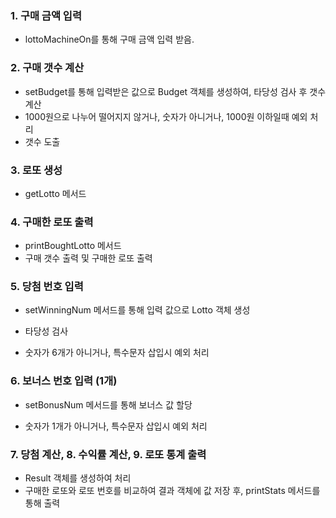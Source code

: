 ### 1. 구매 금액 입력

- lottoMachineOn를 통해 구매 금액 입력 받음.

### 2. 구매 갯수 계산

- setBudget를 통해 입력받은 값으로 Budget 객체를 생성하여, 타당성 검사 후 갯수 계산
- 1000원으로 나누어 떨어지지 않거나, 숫자가 아니거나, 1000원 이하일때 예외 처리
- 갯수 도출

### 3. 로또 생성

- getLotto 메서드

### 4. 구매한 로또 출력

- printBoughtLotto 메서드
- 구매 갯수 출력 및 구매한 로또 출력

### 5. 당첨 번호 입력

- setWinningNum 메서드를 통해 입력 값으로 Lotto 객체 생성
- 타당성 검사

- 숫자가 6개가 아니거나, 특수문자 삽입시 예외 처리

### 6. 보너스 번호 입력 (1개)

- setBonusNum 메서드를 통해 보너스 값 할당

- 숫자가 1개가 아니거나, 특수문자 삽입시 예외 처리

### 7. 당첨 계산, 8. 수익률 계산, 9. 로또 통계 출력

- Result 객체를 생성하여 처리
- 구매한 로또와 로또 번호를 비교하여 결과 객체에 값 저장 후, printStats 메서드를 통해 출력

